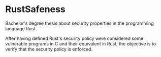 # RustSafeness
Bachelor's degree thesis about security properties in the programming language Rust.

After having defined Rust's security policy were considered some vulnerable programs in C and their equivalent in Rust, the objective is to verify that the security policy is enforced.

